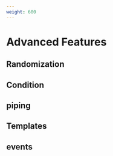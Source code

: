 ```yaml
---
weight: 600
---
```


# Advanced Features

## Randomization

## Condition

## piping

## Templates

## events
